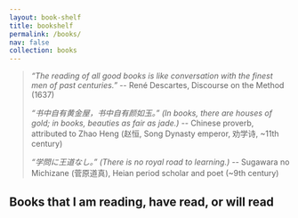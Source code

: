 ```yaml
---
layout: book-shelf
title: bookshelf
permalink: /books/
nav: false
collection: books
---
```


> *“The reading of all good books is like conversation with the finest men of past centuries.”*
-- René Descartes, Discourse on the Method (1637)
>
> *“书中自有黄金屋，书中自有颜如玉。” (In books, there are houses of gold; in books, beauties as fair as jade.)*
-- Chinese proverb, attributed to Zhao Heng (赵恒, Song Dynasty emperor, 劝学诗, ~11th century)
>
> *“学問に王道なし。” (There is no royal road to learning.)*
-- Sugawara no Michizane (菅原道真), Heian period scholar and poet (~9th century)

## Books that I am reading, have read, or will read
